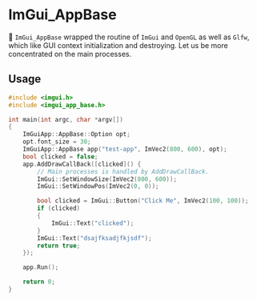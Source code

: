 # ImGui_AppBase

🚩 `ImGui_AppBase` wrapped the routine of `ImGui` and `OpenGL` as well as `Glfw`, which like GUI context initialization and destroying.
Let us be more concentrated on the main processes.

## Usage

```c++
#include <imgui.h>
#include <imgui_app_base.h>

int main(int argc, char *argv[])
{
    ImGuiApp::AppBase::Option opt;
    opt.font_size = 30;
    ImGuiApp::AppBase app("test-app", ImVec2(800, 600), opt);
    bool clicked = false;
    app.AddDrawCallBack([clicked]() {
        // Main processes is handled by AddDrawCallBack.
        ImGui::SetWindowSize(ImVec2(800, 600));
        ImGui::SetWindowPos(ImVec2(0, 0));

        bool clicked = ImGui::Button("Click Me", ImVec2(100, 100));
        if (clicked)
        {
            ImGui::Text("clicked");
        }
        ImGui::Text("dsajfksadjfkjsdf");
        return true;
    });

    app.Run();

    return 0;
}
```

